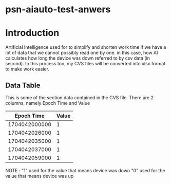 # psn-aiauto-test-anwers

Introduction
=============

Artificial Intelligence used for to simplify and shorten work time if we have a lot of data that we cannot possibly read one by one. 
in this case, how AI calculates how long the device was down referred to by csv data (in second). 
In this process too, my CVS files will be converted into xlsx format to make work easier. 

## Data Table

This is some of the section data contained in the CVS file. There are 2 columns, namely Epoch Time and Value

| Epoch Time    | Value       |
|---------------|------------ |
| 1704042000000 | 1           |
| 1704042026000 | 1           |
| 1704042035000 | 1           |
| 1704042037000 | 1           |
| 1704042059000 | 1           |

NOTE :
"1" used for the value that means device was down
"0" used for the value that means device was up

